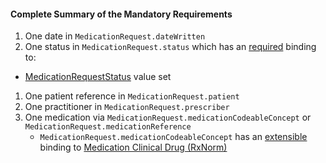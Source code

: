 #### Complete Summary of the Mandatory Requirements

1.  One date in `MedicationRequest.dateWritten`
1.  One status in `MedicationRequest.status` which has an [required](http://hl7.org/fhir/terminologies.html#required) binding to:
-   [MedicationRequestStatus] value set
1.  One patient reference in `MedicationRequest.patient`
1.  One practitioner in `MedicationRequest.prescriber`
1.  One medication via `MedicationRequest.medicationCodeableConcept` or `MedicationRequest.medicationReference`   
     -  `MedicationRequest.medicationCodeableConcept` has an [extensible](http://hl7.org/fhir/terminologies.html#extensible) binding to [Medication Clinical Drug (RxNorm)]

  [Medication Clinical Drug (RxNorm)]: ValueSet-medication-codes.html
  [MedicationRequestStatus]: http://hl7.org/fhir/ValueSet-medication-order-status.html
[MedicationStatementStatus]: http://hl7.org/fhir/ValueSet-medication-statement-status.html
